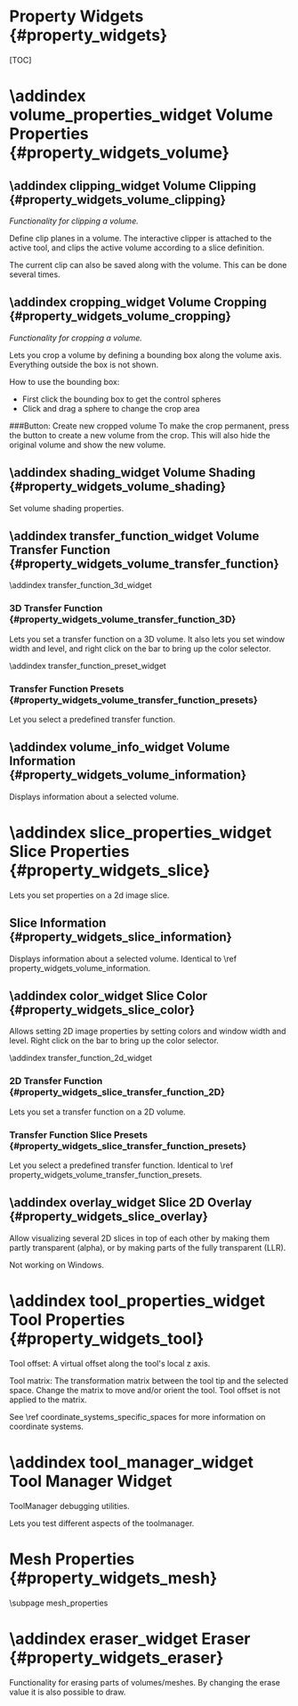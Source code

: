 Property Widgets {#property_widgets}
===========================================================

[TOC]

\addindex volume_properties_widget
Volume Properties {#property_widgets_volume}
===========================================================

\addindex clipping_widget 
Volume Clipping {#property_widgets_volume_clipping}
-----------------------------------------------------------
*Functionality for clipping a volume.*

Define clip planes in a volume. The interactive clipper is attached
to the active tool, and clips the active volume according to a slice 
definition. 

The current clip can also be saved along with the volume. 
This can be done several times.


\addindex cropping_widget 
Volume Cropping {#property_widgets_volume_cropping}
-----------------------------------------------------------
 
*Functionality for cropping a volume.*

Lets you crop a volume by defining a bounding box along the volume 
axis. Everything outside the box is not shown.

How to use the bounding box:
 * First click the bounding box to get the control spheres
 * Click and drag a sphere to change the crop area
 
###Button: Create new cropped volume
To make the crop permanent, press the button to create a new volume from the crop.
This will also hide the original volume and show the new volume.

\addindex shading_widget 
Volume Shading {#property_widgets_volume_shading}
-----------------------------------------------------------
 
Set volume shading properties.

\addindex transfer_function_widget
Volume Transfer Function {#property_widgets_volume_transfer_function}
-----------------------------------------------------------

\addindex transfer_function_3d_widget 
### 3D Transfer Function {#property_widgets_volume_transfer_function_3D}
Lets you set a transfer function on a 3D volume. It also lets you set
window width and level, and right click on the bar to bring up
the color selector.

\addindex transfer_function_preset_widget 
### Transfer Function Presets {#property_widgets_volume_transfer_function_presets}
Let you select a predefined transfer function.

\addindex volume_info_widget 
Volume Information {#property_widgets_volume_information}
-----------------------------------------------------------

Displays information about a selected volume.


\addindex slice_properties_widget
Slice Properties {#property_widgets_slice}
===========================================================
Lets you set properties on a 2d image slice.

Slice Information {#property_widgets_slice_information}
-----------------------------------------------------------
Displays information about a selected volume. 
Identical to \ref property_widgets_volume_information.

\addindex color_widget
Slice Color {#property_widgets_slice_color}
-----------------------------------------------------------
Allows setting 2D image properties 
by setting colors and window width and level.
Right click on the bar to bring up the color selector.

\addindex transfer_function_2d_widget 
### 2D Transfer Function {#property_widgets_slice_transfer_function_2D}
Lets you set a transfer function on a 2D volume.

### Transfer Function Slice Presets {#property_widgets_slice_transfer_function_presets}
Let you select a predefined transfer function.
Identical to \ref property_widgets_volume_transfer_function_presets.

\addindex overlay_widget 
Slice 2D Overlay {#property_widgets_slice_overlay}
-----------------------------------------------------------
Allow visualizing several 2D slices  in top of each other 
by making them partly transparent (alpha), 
or by making parts of the fully transparent (LLR).

Not working on Windows.




\addindex tool_properties_widget
Tool Properties {#property_widgets_tool}
===========================================================
Tool offset: A virtual offset along the tool's local z axis.

Tool matrix: The transformation matrix between the tool tip and the selected space.
Change the matrix to move and/or orient the tool. Tool offset is not applied to the matrix.

See \ref coordinate_systems_specific_spaces for more information on coordinate systems.


\addindex tool_manager_widget
Tool Manager Widget
===========================================================

ToolManager debugging utilities.

Lets you test different aspects of the toolmanager.


Mesh Properties {#property_widgets_mesh}
===========================================================
\subpage mesh_properties


\addindex eraser_widget
Eraser {#property_widgets_eraser}
===========================================================
Functionality for erasing parts of volumes/meshes.
By changing the erase value it is also possible to draw.

